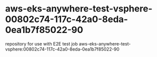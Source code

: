 # aws-eks-anywhere-test-vsphere-00802c74-117c-42a0-8eda-0ea1b7f85022-90
repository for use with E2E test job aws-eks-anywhere-test-vsphere:00802c74-117c-42a0-8eda-0ea1b7f85022-90

